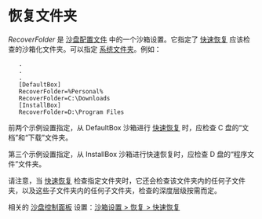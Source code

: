 # 恢复文件夹

_RecoverFolder_ 是 [沙盘配置文件](SandboxieIni.md) 中的一个沙箱设置。它指定了 [快速恢复](QuickRecovery.md) 应该检查的沙箱化文件夹。可以指定 [系统文件夹](ShellFolders.md)。例如：
```
   .
   .
   .
   [DefaultBox]
   RecoverFolder=%Personal%
   RecoverFolder=C:\Downloads
   [InstallBox]
   RecoverFolder=D:\Program Files
```

前两个示例设置指定，从 DefaultBox 沙箱进行 [快速恢复](QuickRecovery.md) 时，应检查 C 盘的“文档”和“下载”文件夹。

第三个示例设置指定，从 InstallBox 沙箱进行快速恢复时，应检查 D 盘的“程序文件”文件夹。

请注意，当 [快速恢复](QuickRecovery.md) 检查指定文件夹时，它还会检查该文件夹内的任何子文件夹，以及这些子文件夹内的任何子文件夹，检查的深度层级按需而定。

相关的 [沙盘控制面板](SandboxieControl.md) 设置：[沙箱设置 > 恢复 > 快速恢复](RecoverySettings.md#quick-recovery)

